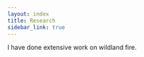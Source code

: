 ```yaml
---
layout: index
title: Research
sidebar_link: true
---
```


<p class="message">
  I have done extensive work on wildland fire.
</p>

<!-- To make pages show up in the sidebar, add `sidebar_link: true` to the front
matter. -->
